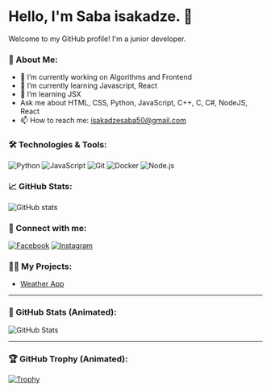 # Hello, I'm Saba isakadze. 👋

Welcome to my GitHub profile! I'm a junior developer.

### 🚀 About Me:
- 🔭 I’m currently working on Algorithms and Frontend
- 🌱 I’m currently learning Javascript, React
- 🌱 I’m learning JSX
- Ask me about HTML, CSS, Python, JavaScript, C++, C, C#, NodeJS, React
- 📫 How to reach me: isakadzesaba50@gmail.com

### 🛠️ Technologies & Tools:
![Python](https://img.shields.io/badge/Python-3776AB?style=flat&logo=python&logoColor=white)
![JavaScript](https://img.shields.io/badge/JavaScript-F7DF1E?style=flat&logo=javascript&logoColor=black)
![Git](https://img.shields.io/badge/Git-F05032?style=flat&logo=git&logoColor=white)
![Docker](https://img.shields.io/badge/Docker-2496ED?style=flat&logo=docker&logoColor=white)
![Node.js](https://img.shields.io/badge/Node.js-339933?style=flat&logo=node.js&logoColor=white)

### 📈 GitHub Stats:
![GitHub stats](https://github-readme-stats.vercel.app/api?username=isakadzesaba&show_icons=true&hide_title=true&count_private=true&hide=prs&theme=radical&line_height=25&bg_color=00000000&card_width=400&hide_border=true)

### 🔗 Connect with me:
[![Facebook](https://img.shields.io/badge/Facebook-1877F2?style=flat&logo=facebook&logoColor=white)](https://www.facebook.com/profile.php?id=100093239328982)
[![Instagram](https://img.shields.io/badge/Instagram-E4405F?style=flat&logo=instagram&logoColor=white)](https://www.instagram.com/isakadzesaba/)

### 🧑‍💻 My Projects:
- [Weather App](https://github.com/isakadzesaba/Weather-App)

---

### 🌟 GitHub Stats (Animated):
![GitHub Stats](https://github-readme-stats.vercel.app/api?username=isakadzesaba&show_icons=true&hide_title=true&count_private=true&hide=prs&theme=radical&line_height=25&bg_color=00000000&card_width=400&hide_border=true&cache_seconds=3600)

---

### 🏆 GitHub Trophy (Animated):
[![Trophy](https://github-profile-trophy.vercel.app/?username=isakadzesaba&theme=onedark)](https://github.com/ryo-ma/github-profile-trophy)
